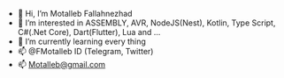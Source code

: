 - 👋 Hi, I’m Motalleb Fallahnezhad
- 👀 I’m interested in ASSEMBLY, AVR, NodeJS(Nest), Kotlin, Type Script, C#(.Net Core), Dart(Flutter), Lua and ...
- 🌱 I’m currently learning every thing
- 📫 @FMotalleb ID (Telegram, Twitter)
- 📫 Motalleb@gmail.com
